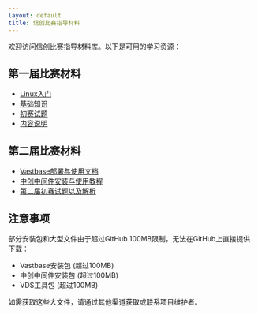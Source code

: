 ```yaml
---
layout: default
title: 信创比赛指导材料
---
```


欢迎访问信创比赛指导材料库。以下是可用的学习资源：

## 第一届比赛材料

- [Linux入门](第一届/Linux入门/)
- [基础知识](第一届/基础知识/)
- [初赛试题](第一届/初赛试题/)
- [内容说明](第一届/内容说明.md)

## 第二届比赛材料

- [Vastbase部署与使用文档](第二届/vastbase部署与使用文档/)
- [中创中间件安装与使用教程](第二届/中创中间件安装与使用教程/)
- [第二届初赛试题以及解析](第二届/第二届初赛试题以及解析/)

## 注意事项

部分安装包和大型文件由于超过GitHub 100MB限制，无法在GitHub上直接提供下载：

- Vastbase安装包 (超过100MB)
- 中创中间件安装包 (超过100MB)
- VDS工具包 (超过100MB)

如需获取这些大文件，请通过其他渠道获取或联系项目维护者。